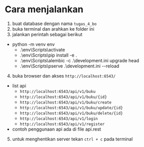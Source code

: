 # Cara menjalankan

1. buat database dengan nama `tugas_4_bo`
2. buka terminal dan arahkan ke folder ini
3. jalankan perintah sebagai berikut
 - python -m venv env
    - .\env\Scripts\activate
    - .\env\Scripts\pip install -e .
    - .\env\Scripts\alembic -c .\development.ini upgrade head
    - .\env\Scripts\pserve .\development.ini --reload
4. buka browser dan akses `http://localhost:6543/`
- list api
    - `http://localhost:6543/api/v1/buku`
    - `http://localhost:6543/api/v1/buku/{id}`
    - `http://localhost:6543/api/v1/buku/create`
    - `http://localhost:6543/api/v1/buku/update/{id}`
    - `http://localhost:6543/api/v1/buku/delete/{id}`
    - `http://localhost:6543/api/v1/login`
    - `http://localhost:6543/api/v1/register`
- contoh penggunaan api ada di file api.rest
5. untuk menghentikan server tekan `ctrl + c` pada terminal
